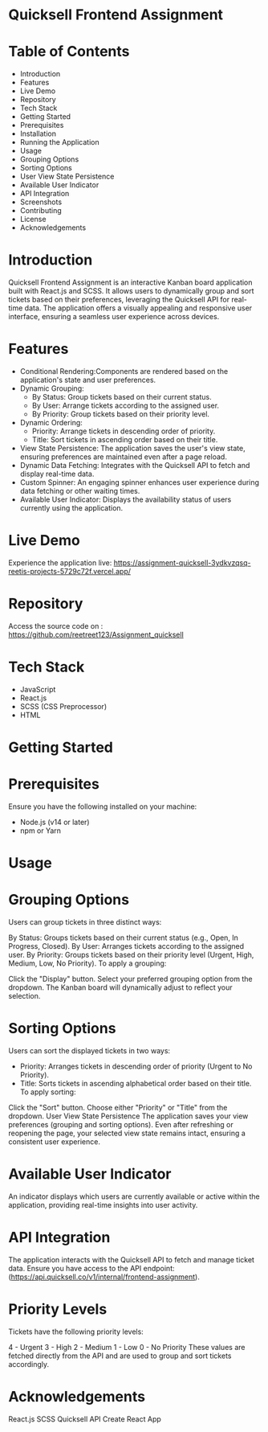 # Quicksell Frontend Assignment
# Table of Contents
* Introduction
* Features
* Live Demo
* Repository
* Tech Stack
* Getting Started
* Prerequisites
* Installation
* Running the Application
* Usage
* Grouping Options
* Sorting Options
* User View State Persistence
* Available User Indicator
* API Integration
* Screenshots
* Contributing
* License
* Acknowledgements
# Introduction
Quicksell Frontend Assignment is an interactive Kanban board application built with React.js and SCSS. It allows users to dynamically group and sort tickets based on their preferences, leveraging the Quicksell API for real-time data. The application offers a visually appealing and responsive user interface, ensuring a seamless user experience across devices.
# Features
* Conditional Rendering:Components are rendered based on the application's state and user preferences.
* Dynamic Grouping:
   * By Status: Group tickets based on their current status.
   * By User: Arrange tickets according to the assigned user.
   * By Priority: Group tickets based on their priority level.
* Dynamic Ordering:
   * Priority: Arrange tickets in descending order of priority.
   * Title: Sort tickets in ascending order based on their title.
* View State Persistence: The application saves the user's view state, ensuring 
  preferences are maintained even after a page reload.
* Dynamic Data Fetching: Integrates with the Quicksell API to fetch and display real-time data.
* Custom Spinner: An engaging spinner enhances user experience during data fetching or other waiting times.
* Available User Indicator: Displays the availability status of users currently using the application.

# Live Demo
 Experience the application live: https://assignment-quicksell-3ydkvzqsq-reetis-projects-5729c72f.vercel.app/
# Repository
Access the source code on : https://github.com/reetreet123/Assignment_quicksell
# Tech Stack
 * JavaScript
 * React.js
 * SCSS (CSS Preprocessor)
 * HTML
# Getting Started
# Prerequisites
Ensure you have the following installed on your machine:

* Node.js (v14 or later)
* npm or Yarn

# Usage
 # Grouping Options
Users can group tickets in three distinct ways:

By Status: Groups tickets based on their current status (e.g., Open, In Progress, Closed).
By User: Arranges tickets according to the assigned user.
By Priority: Groups tickets based on their priority level (Urgent, High, Medium, Low, No Priority).
To apply a grouping:

Click the "Display" button.
Select your preferred grouping option from the dropdown.
The Kanban board will dynamically adjust to reflect your selection.

# Sorting Options
Users can sort the displayed tickets in two ways:

* Priority: Arranges tickets in descending order of priority (Urgent to No Priority).
* Title: Sorts tickets in ascending alphabetical order based on their title.
To apply sorting:

Click the "Sort" button.
Choose either "Priority" or "Title" from the dropdown.
User View State Persistence
The application saves your view preferences (grouping and sorting options). Even after refreshing or reopening the page, your selected view state remains intact, ensuring a consistent user experience.

# Available User Indicator
An indicator displays which users are currently available or active within the application, providing real-time insights into user activity.

# API Integration
The application interacts with the Quicksell API to fetch and manage ticket data. Ensure you have access to the API endpoint: (https://api.quicksell.co/v1/internal/frontend-assignment).

# Priority Levels
Tickets have the following priority levels:

4 - Urgent
3 - High
2 - Medium
1 - Low
0 - No Priority
These values are fetched directly from the API and are used to group and sort tickets accordingly.


# Acknowledgements
React.js
SCSS
Quicksell API
Create React App
